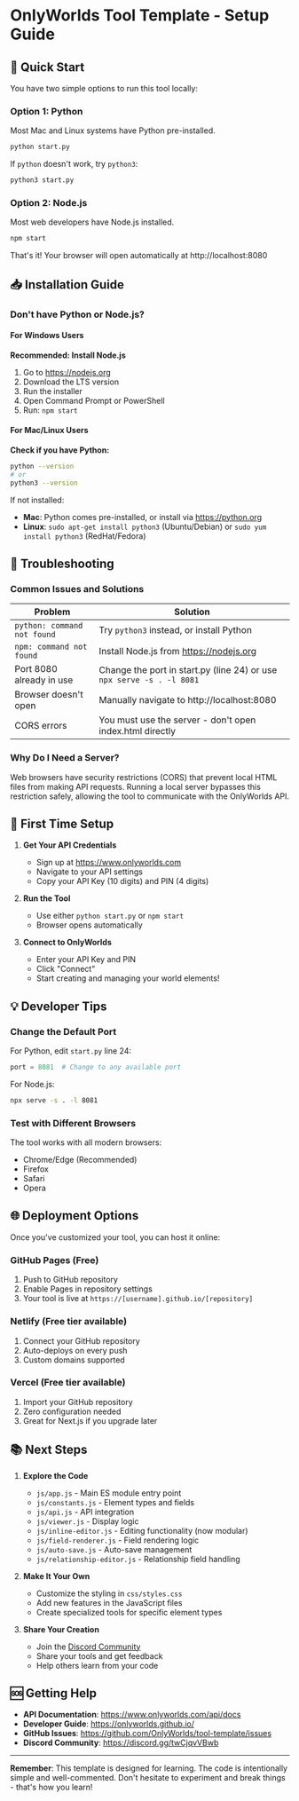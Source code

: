 # OnlyWorlds Tool Template - Setup Guide

## 🚀 Quick Start

You have two simple options to run this tool locally:

### Option 1: Python
Most Mac and Linux systems have Python pre-installed.

```bash
python start.py
```

If `python` doesn't work, try `python3`:
```bash
python3 start.py
```

### Option 2: Node.js
Most web developers have Node.js installed.

```bash
npm start
```

That's it! Your browser will open automatically at http://localhost:8080

## 📥 Installation Guide

### Don't have Python or Node.js?

#### For Windows Users
**Recommended: Install Node.js**
1. Go to https://nodejs.org
2. Download the LTS version
3. Run the installer
4. Open Command Prompt or PowerShell
5. Run: `npm start`

#### For Mac/Linux Users
**Check if you have Python:**
```bash
python --version
# or
python3 --version
```

If not installed:
- **Mac**: Python comes pre-installed, or install via https://python.org
- **Linux**: `sudo apt-get install python3` (Ubuntu/Debian) or `sudo yum install python3` (RedHat/Fedora)

## 🔧 Troubleshooting

### Common Issues and Solutions

| Problem | Solution |
|---------|----------|
| `python: command not found` | Try `python3` instead, or install Python |
| `npm: command not found` | Install Node.js from https://nodejs.org |
| Port 8080 already in use | Change the port in start.py (line 24) or use `npx serve -s . -l 8081` |
| Browser doesn't open | Manually navigate to http://localhost:8080 |
| CORS errors | You must use the server - don't open index.html directly |

### Why Do I Need a Server?

Web browsers have security restrictions (CORS) that prevent local HTML files from making API requests. Running a local server bypasses this restriction safely, allowing the tool to communicate with the OnlyWorlds API.

## 📝 First Time Setup

1. **Get Your API Credentials**
   - Sign up at https://www.onlyworlds.com
   - Navigate to your API settings
   - Copy your API Key (10 digits) and PIN (4 digits)

2. **Run the Tool**
   - Use either `python start.py` or `npm start`
   - Browser opens automatically

3. **Connect to OnlyWorlds**
   - Enter your API Key and PIN
   - Click "Connect"
   - Start creating and managing your world elements!

## 💡 Developer Tips

### Change the Default Port
For Python, edit `start.py` line 24:
```python
port = 8081  # Change to any available port
```

For Node.js:
```bash
npx serve -s . -l 8081
```

### Test with Different Browsers
The tool works with all modern browsers:
- Chrome/Edge (Recommended)
- Firefox
- Safari
- Opera

## 🌐 Deployment Options

Once you've customized your tool, you can host it online:

### GitHub Pages (Free)
1. Push to GitHub repository
2. Enable Pages in repository settings
3. Your tool is live at `https://[username].github.io/[repository]`

### Netlify (Free tier available)
1. Connect your GitHub repository
2. Auto-deploys on every push
3. Custom domains supported

### Vercel (Free tier available)
1. Import your GitHub repository
2. Zero configuration needed
3. Great for Next.js if you upgrade later

## 📚 Next Steps

1. **Explore the Code**
   - `js/app.js` - Main ES module entry point
   - `js/constants.js` - Element types and fields
   - `js/api.js` - API integration
   - `js/viewer.js` - Display logic
   - `js/inline-editor.js` - Editing functionality (now modular)
   - `js/field-renderer.js` - Field rendering logic
   - `js/auto-save.js` - Auto-save management
   - `js/relationship-editor.js` - Relationship field handling

2. **Make It Your Own**
   - Customize the styling in `css/styles.css`
   - Add new features in the JavaScript files
   - Create specialized tools for specific element types

3. **Share Your Creation**
   - Join the [Discord Community](https://discord.gg/twCjqvVBwb)
   - Share your tools and get feedback
   - Help others learn from your code

## 🆘 Getting Help

- **API Documentation**: https://www.onlyworlds.com/api/docs
- **Developer Guide**: https://onlyworlds.github.io/
- **GitHub Issues**: https://github.com/OnlyWorlds/tool-template/issues
- **Discord Community**: https://discord.gg/twCjqvVBwb

---

**Remember**: This template is designed for learning. The code is intentionally simple and well-commented. Don't hesitate to experiment and break things - that's how you learn!